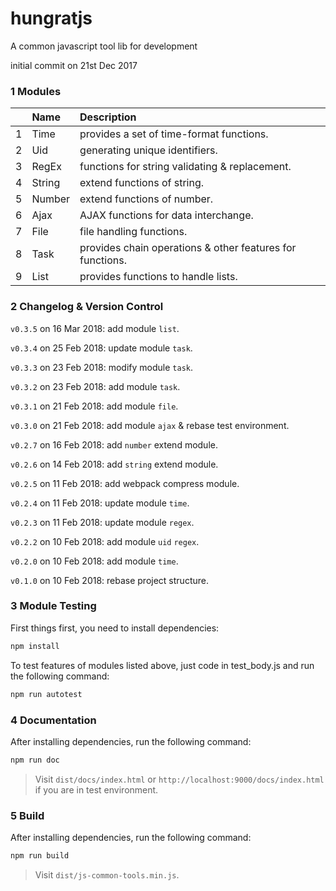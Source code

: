 # hungratjs

A common javascript tool lib for development

initial commit on 21st Dec 2017


### 1 Modules

| |Name|Description|
|---:|:---|:---|
|1|Time|provides a set of time-format functions.|
|2|Uid|generating unique identifiers.|
|3|RegEx|functions for string validating & replacement.|
|4|String|extend functions of string.|
|5|Number|extend functions of number.|
|6|Ajax|AJAX functions for data interchange.|
|7|File|file handling functions.|
|8|Task|provides chain operations & other features for functions.|
|9|List|provides functions to handle lists.|


### 2 Changelog & Version Control

`v0.3.5` on 16 Mar 2018: add module `list`. 

`v0.3.4` on 25 Feb 2018: update module `task`. 

`v0.3.3` on 23 Feb 2018: modify module `task`. 

`v0.3.2` on 23 Feb 2018: add module `task`. 

`v0.3.1` on 21 Feb 2018: add module `file`. 

`v0.3.0` on 21 Feb 2018: add module `ajax` & rebase test environment. 

`v0.2.7` on 16 Feb 2018: add `number` extend module. 

`v0.2.6` on 14 Feb 2018: add `string` extend module. 

`v0.2.5` on 11 Feb 2018: add webpack compress module. 

`v0.2.4` on 11 Feb 2018: update module `time`. 

`v0.2.3` on 11 Feb 2018: update module `regex`. 

`v0.2.2` on 10 Feb 2018: add module `uid` `regex`. 
 
`v0.2.0` on 10 Feb 2018: add module `time`.  

`v0.1.0` on 10 Feb 2018: rebase project structure.


### 3 Module Testing

First things first, you need to install dependencies: 

```bash
npm install
```

To test features of modules listed above, just code in test_body.js and run the following command: 

```bash
npm run autotest
```

### 4 Documentation

After installing dependencies, run the following command: 

```bash
npm run doc
```

> Visit `dist/docs/index.html` or `http://localhost:9000/docs/index.html` if you are in test environment.

### 5 Build

After installing dependencies, run the following command: 

```bash
npm run build
```

> Visit `dist/js-common-tools.min.js`.
